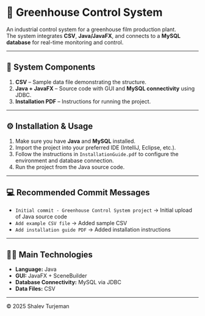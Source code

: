 # 🌿 Greenhouse Control System

An industrial control system for a greenhouse film production plant.  
The system integrates **CSV**, **Java/JavaFX**, and connects to a **MySQL database** for real-time monitoring and control.

---

## 🧩 System Components
1. **CSV** – Sample data file demonstrating the structure.  
2. **Java + JavaFX** – Source code with GUI and **MySQL connectivity** using JDBC.  
3. **Installation PDF** – Instructions for running the project.

---

## ⚙️ Installation & Usage
1. Make sure you have **Java** and **MySQL** installed.  
2. Import the project into your preferred IDE (IntelliJ, Eclipse, etc.).  
3. Follow the instructions in `InstallationGuide.pdf` to configure the environment and database connection.  
4. Run the project from the Java source code.

---

## 💻 Recommended Commit Messages
- `Initial commit - Greenhouse Control System project` → Initial upload of Java source code  
- `Add example CSV file` → Added sample CSV  
- `Add installation guide PDF` → Added installation instructions

---

## 👨‍💻 Main Technologies
- **Language:** Java  
- **GUI:** JavaFX + SceneBuilder  
- **Database Connectivity:** MySQL via JDBC  
- **Data Files:** CSV

---

© 2025 Shalev Turjeman

